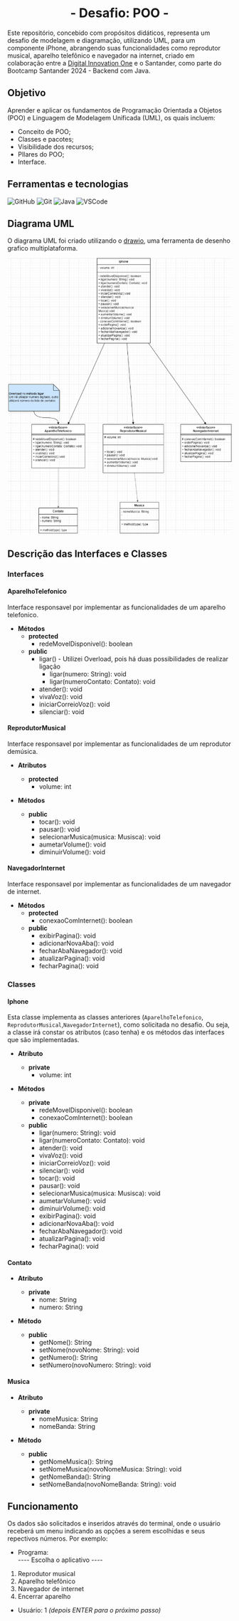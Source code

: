 <div align="center">
  <h1>- Desafio: POO -</h1>
</div>

Este repositório, concebido com propósitos didáticos, representa um desafio de modelagem e diagramação, utilizando UML, para um componente iPhone, abrangendo suas funcionalidades como reprodutor musical, aparelho telefônico e navegador na internet, criado em colaboração entre a [Digital Innovation One](https://www.dio.me/) e o Santander, como parte do Bootcamp Santander 2024 - Backend com Java.

## Objetivo

Aprender e aplicar os fundamentos de Programação Orientada a Objetos (POO) e Linguagem de Modelagem Unificada (UML), os quais incluem:

- Conceito de POO;
- Classes e pacotes;
- Visibilidade dos recursos;
- PIlares do POO;
- Interface.

## Ferramentas e tecnologias

![GitHub](https://img.shields.io/badge/GitHub-000?style=for-the-badge&logo=github&logoColor=30A3DC)
![Git](https://img.shields.io/badge/Git-000?style=for-the-badge&logo=git&logoColor=E94D5F)
![Java](https://img.shields.io/badge/Java-000?style=for-the-badge&logo=openjdk&logoColor=ED8B00)
![VSCode](https://img.shields.io/badge/vscode-000?style=for-the-badge&logo=visualstudiocode&logoColor=blue)

## Diagrama UML

O diagrama UML foi criado utilizando o [drawio](https://draw.io//), uma ferramenta de desenho grafico multiplataforma.

![](./imgs/UML_Desafio_Iphone.png)

## Descrição das Interfaces e Classes

### Interfaces

#### AparelhoTelefonico

Interface responsavel por implementar as funcionalidades de um aparelho telefonico.

- **Métodos**
  - **protected**
    - redeMovelDisponivel(): boolean
  - **public**
    - ligar() - Utilizei Overload, pois há duas possibilidades de realizar ligação
      - ligar(numero:  String): void
      - ligar(numeroContato: Contato): void
    - atender(): void
    - vivaVoz(): void
    - iniciarCorreioVoz(): void
    - silenciar(): void

#### ReprodutorMusical

Interface responsavel por implementar as funcionalidades de um reprodutor demúsica.

- **Atributos**
  - **protected**
    - volume: int

- **Métodos**
  - **public**
    - tocar(): void
    - pausar(): void
    - selecionarMusica(musica: Musisca): void
    - aumetarVolume(): void
    - diminuirVolume(): void

#### NavegadorInternet

Interface responsavel por implementar as funcionalidades de um navegador de internet.

- **Métodos**
  - **protected**
    - conexaoComInternet(): boolean
  - **public**
    - exibirPagina(): void
    - adicionarNovaAba(): void
    - fecharAbaNavegador(): void
    - atualizarPagina(): void
    - fecharPagina(): void

### Classes

#### Iphone

Esta classe implementa as classes anteriores (`AparelhoTelefonico`, `ReprodutorMusical`,`NavegadorInternet`), como solicitada no desafio. Ou seja, a classe irá constar os atributos (caso tenha) e os métodos das interfaces que são implementadas.

- **Atributo**
  - **private**
    - volume: int

- **Métodos**
  - **private**
    - redeMovelDisponivel(): boolean
    - conexaoComInternet(): boolean
  - **public**
    - ligar(numero:  String): void
    - ligar(numeroContato: Contato): void
    - atender(): void
    - vivaVoz(): void
    - iniciarCorreioVoz(): void
    - silenciar(): void
    - tocar(): void
    - pausar(): void
    - selecionarMusica(musica: Musisca): void
    - aumetarVolume(): void
    - diminuirVolume(): void
    - exibirPagina(): void
    - adicionarNovaAba(): void
    - fecharAbaNavegador(): void
    - atualizarPagina(): void
    - fecharPagina(): void

#### Contato

- **Atributo**
  - **private**
    - nome: String
    - numero: String

- **Método**
  - **public**
    - getNome(): String
    - setNome(novoNome: String): void
    - getNumero(): String
    - setNumero(novoNumero: String): void

#### Musica

- **Atributo**
  - **private**
    - nomeMusica: String
    - nomeBanda: String

- **Método**
  - **public**
    - getNomeMusica(): String
    - setNomeMusica(novoNomeMusica: String): void
    - getNomeBanda(): String
    - setNomeBanda(novoNomeBanda: String): void

## Funcionamento

Os dados são solicitados e inseridos através do terminal, onde o usuário receberá um menu indicando as opções a serem escolhidas e seus repectivos números. Por exemplo:

- Programa:  
---- Escolha o aplicativo ----  

1. Reprodutor musical  
2. Aparelho telefônico  
3. Navegador de internet  
4. Encerrar aparelho

- Usuário: 1 *(depois ENTER para o próximo passo)*

</br>
